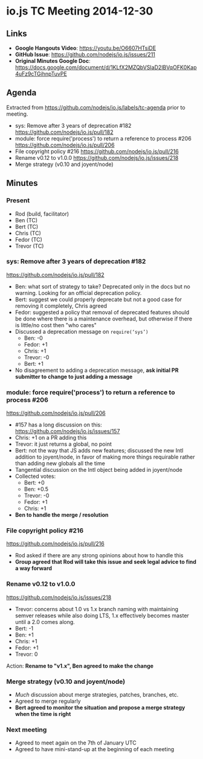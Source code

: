 # io.js TC Meeting 2014-12-30

## Links

* **Google Hangouts Video**: https://youtu.be/O6607HTsiDE
* **GitHub Issue**: https://github.com/nodejs/io.js/issues/211
* **Original Minutes Google Doc**: https://docs.google.com/document/d/1KLfX2MZQbVSIaD2lBVqOFK0Kap4uFz9cTGihnpTuvPE

## Agenda

Extracted from https://github.com/nodejs/io.js/labels/tc-agenda prior to meeting.

* sys: Remove after 3 years of deprecation #182 https://github.com/nodejs/io.js/pull/182
* module: force require('process') to return a reference to process #206 https://github.com/nodejs/io.js/pull/206
* File copyright policy #216 https://github.com/nodejs/io.js/pull/216
* Rename v0.12 to v1.0.0 https://github.com/nodejs/io.js/issues/218
* Merge strategy (v0.10 and joyent/node)

## Minutes

### Present

* Rod (build, facilitator)
* Ben (TC)
* Bert (TC)
* Chris (TC)
* Fedor (TC)
* Trevor (TC)

### sys: Remove after 3 years of deprecation #182

https://github.com/nodejs/io.js/pull/182

* Ben: what sort of strategy to take? Deprecated only in the docs but no warning. Looking for an official deprecation policy.
* Bert: suggest we could properly deprecate but not a good case for removing it completely, Chris agreed
* Fedor: suggested a policy that removal of deprecated features should be done where there is a maintenance overhead, but otherwise if there is little/no cost then "who cares"
* Discussed a deprecation message on `require(‘sys’)`
  * Ben: -0
  * Fedor: +1
  * Chris: +1
  * Trevor: -0
  * Bert: +1
* No disagreement to adding a deprecation message, **ask initial PR submitter to change to just adding a message**

### module: force require('process') to return a reference to process #206

https://github.com/nodejs/io.js/pull/206

* #157 has a long discussion on this: https://github.com/nodejs/io.js/issues/157
* Chris: +1 on a PR adding this
* Trevor: it just returns a global, no point
* Bert: not the way that JS adds new features; discussed the new Intl addition to joyent/node, in favor of making more things requirable rather than adding new globals all the time
* Tangential discussion on the Intl object being added in joyent/node
* Collected votes:
  * Bert: +0
  * Ben: +0.5
  * Trevor: -0
  * Fedor: +1
  * Chris: +1
* **Ben to handle the merge / resolution**


### File copyright policy #216

https://github.com/nodejs/io.js/pull/216

* Rod asked if there are any strong opinions about how to handle this
* **Group agreed that Rod will take this issue and seek legal advice to find a way forward**

### Rename v0.12 to v1.0.0

https://github.com/nodejs/io.js/issues/218

* Trevor: concerns about 1.0 vs 1.x branch naming with maintaining semver releases while also doing LTS, 1.x effectively becomes master until a 2.0 comes along.
* Bert: -1
* Ben: +1
* Chris: +1
* Fedor: +1
* Trevor: 0

Action: **Rename to "v1.x", Ben agreed to make the change**


### Merge strategy (v0.10 and joyent/node)

* _Much_ discussion about merge strategies, patches, branches, etc.
* Agreed to merge regularly
* **Bert agreed to monitor the situation and propose a merge strategy when the time is right**

### Next meeting

* Agreed to meet again on the 7th of January UTC
* Agreed to have mini-stand-up at the beginning of each meeting
